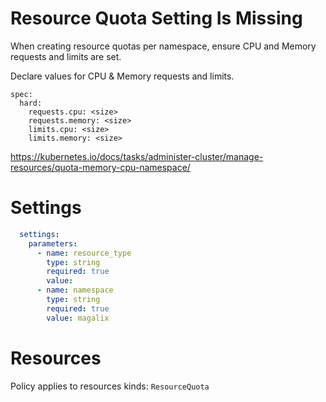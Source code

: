# Resource Quota Setting Is Missing

When creating resource quotas per namespace, ensure CPU and Memory requests and limits are set.


Declare values for CPU & Memory requests and limits.  
```
spec:
  hard:
    requests.cpu: <size>
    requests.memory: <size>
    limits.cpu: <size>
    limits.memory: <size>
```
https://kubernetes.io/docs/tasks/administer-cluster/manage-resources/quota-memory-cpu-namespace/


# Settings
```yaml
  settings:
    parameters:
      - name: resource_type
        type: string
        required: true
        value:
      - name: namespace
        type: string
        required: true
        value: magalix
```

# Resources
Policy applies to resources kinds:
`ResourceQuota`
